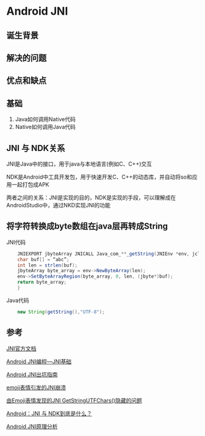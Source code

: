 # Android JNI

## 诞生背景

## 解决的问题

## 优点和缺点

## 基础

1. Java如何调用Native代码
2. Native如何调用Java代码


## JNI 与 NDK关系
JNI是Java中的接口，用于java与本地语言(例如C、C++)交互

NDK是Android中工具开发包，用于快速开发C、C++的动态库，并自动将so和应用一起打包成APK

两者之间的关系：JNI是实现的目的，NDK是实现的手段，可以理解成在AndroidStudio中，通过NKD实现JNI的功能

## 将字符转换成byte数组在java层再转成String

JNI代码

```java
    JNIEXPORT jbyteArray JNICALL Java_com_**_getString(JNIEnv *env, jclass clazz){
    char buf[] = “abc”;
    int len = strlen(buf);
    jbyteArray byte_array = env->NewByteArray(len);
    env->SetByteArrayRegion(byte_array, 0, len, (jbyte*)buf);
    return byte_array;
    }
```

Java代码
```java
    new String(getString(),"UTF-8");
```
## 参考

[JNI官方文档](https://docs.oracle.com/javase/7/docs/technotes/guides/jni/spec/jniTOC.html?hl=zh-cn)

[Android JNI编程—JNI基础](https://www.jianshu.com/p/aba734d5b5cd)

[Android JNI出坑指南](https://cloud.tencent.com/developer/article/1071854)

[emoji表情引发的JNI崩溃](http://m.www.cnblogs.com/meteoric_cry/p/4960077.html)

[由Emoji表情发现的JNI GetStringUTFChars()隐藏的问题](https://www.jianshu.com/p/f604a4224098)

[Android：JNI 与 NDK到底是什么？](https://blog.csdn.net/carson_ho/article/details/73250163)

[Android JNI原理分析](http://gityuan.com/2016/05/28/android-jni/)